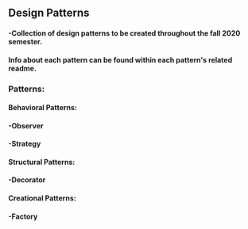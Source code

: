 ## Design Patterns
####  -Collection of design patterns to be created throughout the fall 2020 semester.
#### Info about each pattern can be found within each pattern's related readme.

### **Patterns**:
#### **Behavioral Patterns**:
#### 	-Observer
#### 	-Strategy

#### **Structural Patterns**:
#### 	-Decorator

#### **Creational Patterns**:
#### 	-Factory